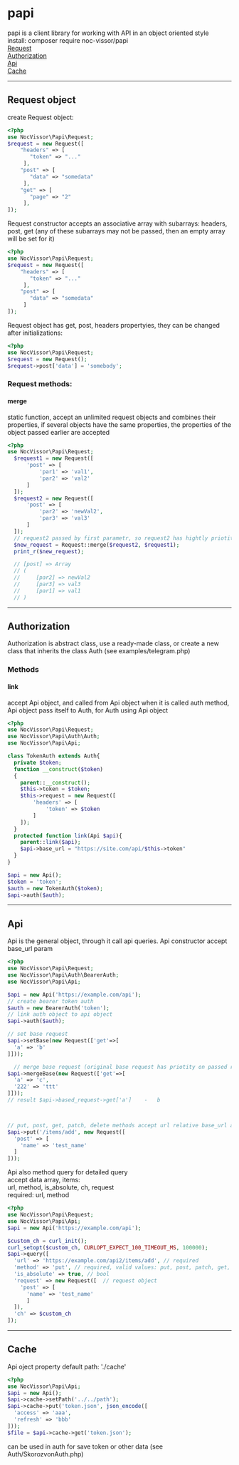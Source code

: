 # papi
papi is a client library for working with API in an object oriented style<br>
install: composer require noc-vissor/papi<br>
<a href="#request">Request</a><br>
<a href="#auth">Authorization</a><br>
<a href="#api">Api</a><br>
<a href="#cache">Cache</a>

____
<h2 name="request">Request object</h2>
create Request object:<br>

```php
<?php
use NocVissor\Papi\Request;
$request = new Request([
    "headers" => [
       "token" => "..."
     ],
    "post" => [
       "data" => "somedata"
     ],
    "get" => [
       "page" => "2"
     ],
]);
```
Request constructor accepts an associative array with subarrays: headers, post, get (any of these subarrays may not be passed, then an empty array will be set for it)

```php
<?php
use NocVissor\Papi\Request;
$request = new Request([
    "headers" => [
       "token" => "..."
     ],
    "post" => [
       "data" => "somedata"
     ]
]);
```

Request object has get, post, headers propertyies, they can be changed after initializations:

```php
<?php
use NocVissor\Papi\Request;
$request = new Request();
$request->post['data'] = 'somebody';
```

<h3>Request methods:</h3>
  <h4>merge</h4>
  static function, accept an unlimited request objects and combines their properties, if several objects have the same properties, the properties of the object passed earlier are accepted


  ```php
  <?php
  use NocVissor\Papi\Request;
    $request1 = new Request([
        'post' => [
            'par1' => 'val1',
            'par2' => 'val2'
        ]
    ]);
    $request2 = new Request([
        'post' => [
            'par2' => 'newVal2',
            'par3' => 'val3'
        ]
    ]);
    // request2 passed by first parametr, so request2 has hightly priotity than request1
    $new_request = Request::merge($request2, $request1);
    print_r($new_request);

    // [post] => Array
    // (
    //     [par2] => newVal2
    //     [par3] => val3
    //     [par1] => val1
    // )
  ```
____
<h2 name="auth">Authorization</h2>
  Authorization is abstract class, use a ready-made class, or create a new class that inherits the class Auth (see examples/telegram.php)
  <h3>Methods</h3>
  <h4>link</h4>
  accept Api object, and called from Api object when it is called auth method, Api object pass itself to Auth, for Auth using Api object

  ```php
  <?php
  use NocVissor\Papi\Request;
  use NocVissor\Papi\Auth\Auth;
  use NocVissor\Papi\Api;

  class TokenAuth extends Auth{
    private $token;
    function __construct($token)
    {
      parent::__construct();
      $this->token = $token;
      $this->request = new Request([
          'headers' => [
              'token' => $token
          ]
      ]);
    }
    protected function link(Api $api){
      parent::link($api);
      $api->base_url = "https://site.com/api/$this->token"
    }  
  }

  $api = new Api();
  $token = 'token';
  $auth = new TokenAuth($token);
  $api->auth($auth);
  ```
____
<h2 name="api">Api</h2>
  Api is the general object, through it call api queries.
  Api constructor accept base_url param

  ```php
  <?php
  use NocVissor\Papi\Request;
  use NocVissor\Papi\Auth\BearerAuth;
  use NocVissor\Papi\Api;

  $api = new Api('https://example.com/api');
  // create bearer token auth
  $auth = new BearerAuth('token');
  // link auth object to api object
  $api->auth($auth);

  // set base request
  $api->setBase(new Request(['get'=>[
    'a' => 'b'
  ]]));

    // merge base request (original base request has priotity on passed request)
  $api->mergeBase(new Request(['get'=>[
    'a' => 'c',
    '222' => 'ttt'
  ]]));
  // result $api->based_request->get['a']    -   b



  // put, post, get, patch, delete methods accept url relative base_url and request object
  $api->put('/items/add', new Request([
    'post' => [
      'name' => 'test_name'
    ]
  ]));

  ```
  Api also method query for detailed query<br>
  accept data array, items:<br>
  url, method, is_absolute, ch, request<br>
  required: url, method
  
  ```php
  <?php
  use NocVissor\Papi\Request;
  use NocVissor\Papi\Api;
  $api = new Api('https://example.com/api');

  $custom_ch = curl_init();
  curl_setopt($custom_ch, CURLOPT_EXPECT_100_TIMEOUT_MS, 100000);
  $api->query([
    'url' => 'https://example.com/api2/items/add', // required
    'method' => 'put', // required, valid values: put, post, patch, get, delete 
    'is_absolute' => true, // bool
    'request' => new Request([  // request object
      'post' => [
        'name' => 'test_name'
        ]
    ]),
    'ch' => $custom_ch
  ]);

  ```


  ____
<h2 name="cache">Cache</h2>
Api oject property
default path: './cache'

  ```php
  <?php
  use NocVissor\Papi\Api;
  $api = new Api();
  $api->cache->setPath('../../path');
  $api->cache->put('token.json', json_encode([
    'access' => 'aaa',
    'refresh' => 'bbb'
  ]));
  $file = $api->cache->get('token.json');

  ```
  can be used in auth for save token or other data (see Auth/SkorozvonAuth.php)
